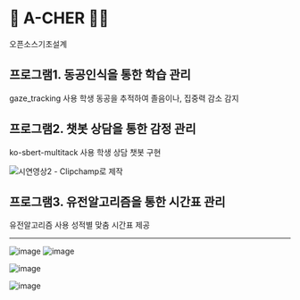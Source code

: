 # 🤖 A-CHER 👨‍🏫
오픈소스기초설계

프로그램1. 동공인식을 통한 학습 관리
-------------

gaze_tracking 사용
학생 동공을 추적하여 졸음이나, 집중력 감소 감지

프로그램2. 챗봇 상담을 통한 감정 관리
-------------
ko-sbert-multitack 사용
학생 상담 챗봇 구현

![시연영상2 - Clipchamp로 제작](https://github.com/Jeonyuri/a-cher/assets/127810051/d3fb8884-316c-4544-a572-92158d0bc8a0)


프로그램3. 유전알고리즘을 통한 시간표 관리
-------------

유전알고리즘 사용
성적별 맞춤 시간표 제공

------------
![image](https://github.com/Jeonyuri/a-cher/assets/127706144/70cb308f-061a-492a-9bfa-fb92f992ac0e)
![image](https://github.com/Jeonyuri/a-cher/assets/127706144/a6117282-2d8f-4b94-8c20-b39d6178eebb)

![image](https://github.com/Jeonyuri/a-cher/assets/127706144/b1370ca5-120e-4512-a676-b12a8e95bf58)

![image](https://github.com/Jeonyuri/a-cher/assets/127706144/6985478e-fb03-4146-9a86-0de9c7154ac8)



